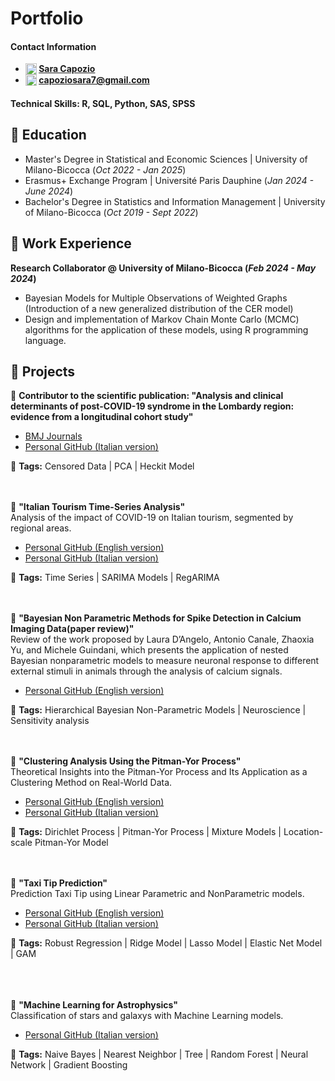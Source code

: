 # Portfolio

#### Contact Information  
- **<img src="https://upload.wikimedia.org/wikipedia/commons/thumb/8/81/LinkedIn_icon.svg/1024px-LinkedIn_icon.svg.png" alt="LinkedIn" style="width:18px; vertical-align:text-top;">
[Sara Capozio](https://www.linkedin.com/in/sara-capozio/)**
- **<img src="https://upload.wikimedia.org/wikipedia/commons/thumb/7/7e/Gmail_icon_%282020%29.svg/2560px-Gmail_icon_%282020%29.svg.png" alt="Email" style="width:18px; vertical-align:text-top;"> 
[capoziosara7@gmail.com](mailto:capoziosara7@gmail.com)**

#### Technical Skills: R, SQL, Python, SAS, SPSS

## 📎 Education			       		
- Master's Degree in Statistical and Economic Sciences | University of Milano-Bicocca (_Oct 2022 - Jan 2025_)
- Erasmus+ Exchange Program |   Université Paris Dauphine (_Jan 2024 - June 2024_)       		
- Bachelor's Degree in Statistics and Information Management | University of Milano-Bicocca (_Oct 2019 - Sept 2022_)

## 📎 Work Experience
**Research Collaborator @ University of Milano-Bicocca (_Feb 2024 - May 2024_)**
- Bayesian Models for Multiple Observations of Weighted Graphs (Introduction of a new generalized distribution of the CER model)
- Design and implementation of Markov Chain Monte Carlo (MCMC) algorithms for the application of these models, using R programming language.
  

## 📎 Projects

📄 **Contributor to the scientific publication: "Analysis and clinical determinants of post-COVID-19 syndrome in the Lombardy region: evidence from a longitudinal cohort study"**  

- [BMJ Journals](https://bmjopen.bmj.com/content/14/2/e075185)  
- [Personal GitHub (Italian version)](https://lucadesimonegit.github.io/portfolio/tesi_capozio_sara.pdf)
  
📌 **Tags:** Censored Data | PCA | Heckit Model
<br><br><br>

📄 **"Italian Tourism Time-Series Analysis"**  
Analysis of the impact of COVID-19 on Italian tourism, segmented by regional areas.  

- [Personal GitHub (English version)](https://saracapozio.github.io/Portfolio/Italia_tourism_analysis_english_version.pdf)
- [Personal GitHub (Italian version)](https://saracapozio.github.io/Portfolio/Italian_tourism_analysis_italian_version.pdf)

📌 **Tags:** Time Series | SARIMA Models | RegARIMA
<br><br><br>

📄 **"Bayesian Non Parametric Methods for Spike Detection in Calcium Imaging Data(paper review)"**  
Review of the work proposed by Laura D’Angelo, Antonio Canale, Zhaoxia Yu, and Michele Guindani, which presents the application of nested Bayesian nonparametric models to measure neuronal response to different external stimuli in animals through the analysis of calcium signals.  

- [Personal GitHub (English version)](https://saracapozio.github.io/Portfolio/Bayesian_Nonparametric.pdf)

📌 **Tags:** Hierarchical Bayesian Non-Parametric Models | Neuroscience | Sensitivity analysis
<br><br><br>

📄 **"Clustering Analysis Using the Pitman-Yor Process"**  
Theoretical Insights into the Pitman-Yor Process and Its Application as a Clustering Method on Real-World Data.  

- [Personal GitHub (English version)](https://saracapozio.github.io/Portfolio/Pitman_Yor_Process_english_version.pdf)
- [Personal GitHub (Italian version)](https://saracapozio.github.io/Portfolio/Pitman_Yor_Process_analysis.pdf)

📌 **Tags:**  Dirichlet Process | Pitman-Yor Process | Mixture Models | Location-scale Pitman-Yor Model
<br><br><br>

📄 **"Taxi Tip Prediction"**  
Prediction Taxi Tip using Linear Parametric and NonParametric models.  

- [Personal GitHub (English version)](https://saracapozio.github.io/Portfolio/Taxi_tip_prediction_english_version.pdf)
- [Personal GitHub (Italian version)](https://saracapozio.github.io/Portfolio/Taxi_tip_prediction_italian_version.pdf)

📌 **Tags:**  Robust Regression | Ridge Model | Lasso Model | Elastic Net Model | GAM  
<br><br><br>

📄 **"Machine Learning  for Astrophysics"**  
Classification of stars and galaxys with Machine Learning models.  

- [Personal GitHub (Italian version)](https://saracapozio.github.io/Portfolio/galaxy_stars_classification.pdf)

📌 **Tags:**  Naive Bayes | Nearest Neighbor | Tree | Random Forest | Neural Network | Gradient Boosting  
 <br><br><br>
 


